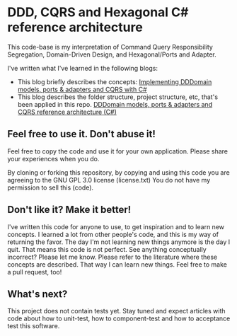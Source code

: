 
# DDD, CQRS and Hexagonal C# reference architecture 

This code-base is my interpretation of Command Query Responsibility Segregation, Domain-Driven Design, and Hexagonal/Ports and Adapter.

I've written what I've learned in the following blogs:

* This blog briefly describes the concepts: [Implementing DDDomain models, ports & adapters and CQRS with C#](https://medium.com/@abstarreveld/implementing-dddomain-models-ports-adapters-and-cqrs-with-c-2b81403f09f7?source=friends_link&sk=5d712709ae5de5454bd84e88d62beb2c)
* This blog describes the folder structure, project structure, etc, that's been applied in this repo. [DDDomain models, ports & adapters and CQRS reference architecture (C#)](https://medium.com/@abstarreveld/dddomain-models-ports-adapters-and-cqrs-reference-architecture-c-504817df65ec)

## Feel free to use it. Don't abuse it!

Feel free to copy the code and use it for your own application. Please share your experiences when you do.

By cloning or forking this repository, by copying and using this code you are agreeing to the GNU GPL 3.0 license (license.txt) You do not have my permission to sell this (code).

## Don't like it? Make it better!

I've written this code for anyone to use, to get inspiration and to learn new concepts. I learned a lot from other people's code, and this is my way of returning the favor. The day I'm not learning new things anymore is the day I quit. That means this code is not perfect. See anything conceptually incorrect? Please let me know. Please refer to the literature where these concepts are described. That way I can learn new things. Feel free to make a pull request, too!

## What's next?
This project does not contain tests yet. Stay tuned and expect articles with code about how to unit-test, how to component-test and how to acceptance test this software.